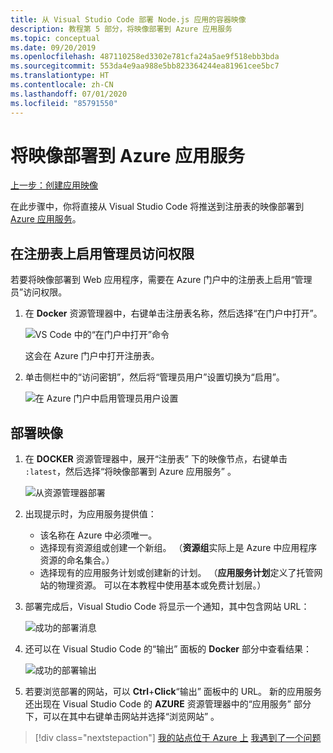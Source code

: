 ```yaml
---
title: 从 Visual Studio Code 部署 Node.js 应用的容器映像
description: 教程第 5 部分，将映像部署到 Azure 应用服务
ms.topic: conceptual
ms.date: 09/20/2019
ms.openlocfilehash: 487110258ed3302e781cfa24a5ae9f518ebb3bda
ms.sourcegitcommit: 553da4e9aa988e5bb823364244ea81961cee5bc7
ms.translationtype: HT
ms.contentlocale: zh-CN
ms.lasthandoff: 07/01/2020
ms.locfileid: "85791550"
---
```

# <a name="deploy-the-image-to-azure-app-service"></a>将映像部署到 Azure 应用服务

[上一步：创建应用映像](tutorial-vscode-docker-node-04.md)

在此步骤中，你将直接从 Visual Studio Code 将推送到注册表的映像部署到 [Azure 应用服务](https://azure.microsoft.com/services/app-service/)。

## <a name="enable-admin-access-on-the-registry"></a>在注册表上启用管理员访问权限

若要将映像部署到 Web 应用程序，需要在 Azure 门户中的注册表上启用“管理员”访问权限。

1. 在 **Docker** 资源管理器中，右键单击注册表名称，然后选择“在门户中打开”。 

    ![VS Code 中的“在门户中打开”命令](media/deploy-containers/open-in-portal.png)

    这会在 Azure 门户中打开注册表。

1. 单击侧栏中的“访问密钥”，然后将“管理员用户”设置切换为“启用”。  
    
    ![在 Azure 门户中启用管理员用户设置](media/deploy-containers/access-keys.png)

## <a name="deploy-image"></a>部署映像

1. 在 **DOCKER** 资源管理器中，展开“注册表”  下的映像节点，右键单击 `:latest`，然后选择“将映像部署到 Azure 应用服务”  。

    ![从资源管理器部署](media/deploy-containers/deploy-image-command.png)

1. 出现提示时，为应用服务提供值：

    - 该名称在 Azure 中必须唯一。
    - 选择现有资源组或创建一个新组。 （**资源组**实际上是 Azure 中应用程序资源的命名集合。）
    - 选择现有的应用服务计划或创建新的计划。 （**应用服务计划**定义了托管网站的物理资源。 可以在本教程中使用基本或免费计划层。）

1. 部署完成后，Visual Studio Code 将显示一个通知，其中包含网站 URL：

    ![成功的部署消息](media/deploy-containers/deploy-successful.png)

1. 还可以在 Visual Studio Code 的“输出”  面板的 **Docker** 部分中查看结果：

    ![成功的部署输出](media/deploy-containers/deploy-output.png)

1. 若要浏览部署的网站，可以 **Ctrl**+**Click**“输出”  面板中的 URL。 新的应用服务还出现在 Visual Studio Code 的 **AZURE** 资源管理器中的“应用服务”  部分下，可以在其中右键单击网站并选择“浏览网站”  。

> [!div class="nextstepaction"]
> [我的站点位于 Azure 上](tutorial-vscode-docker-node-06.md) [我遇到了一个问题](https://www.research.net/r/PWZWZ52?tutorial=docker-extension&step=deploy-app)

